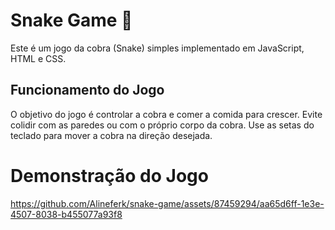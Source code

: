 # Snake Game 🐍

Este é um jogo da cobra (Snake) simples implementado em JavaScript, HTML e CSS.

## Funcionamento do Jogo

O objetivo do jogo é controlar a cobra e comer a comida para crescer. Evite colidir com as paredes ou com o próprio corpo da cobra. Use as setas do teclado para mover a cobra na direção desejada.

# Demonstração do Jogo #  
https://github.com/Alineferk/snake-game/assets/87459294/aa65d6ff-1e3e-4507-8038-b455077a93f8

